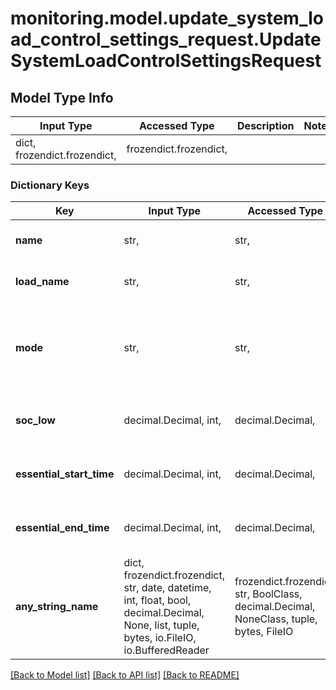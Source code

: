 # monitoring.model.update_system_load_control_settings_request.UpdateSystemLoadControlSettingsRequest

## Model Type Info
Input Type | Accessed Type | Description | Notes
------------ | ------------- | ------------- | -------------
dict, frozendict.frozendict,  | frozendict.frozendict,  |  | 

### Dictionary Keys
Key | Input Type | Accessed Type | Description | Notes
------------ | ------------- | ------------- | ------------- | -------------
**name** | str,  | str,  | Name of the dry contact. Name cannot be changed. It is only used to identify the dry contact that needs to be updated. | 
**load_name** | str,  | str,  | Load Name of the load. Load Name cannot be changed. It is only used to identify the dry contact that needs to be updated. | [optional] 
**mode** | str,  | str,  | Mode. Available values are \&quot;Scheduled\&quot;, \&quot;Basic\&quot;, \&quot;Advanced_BatteryPowered\&quot;, \&quot;Manual_always_not_powered\&quot;, \&quot;Manual_always_powered\&quot;, \&quot;Advanced_GeneratorPowered\&quot;. | [optional] 
**soc_low** | decimal.Decimal, int,  | decimal.Decimal,  | Applicable for advanced mode. Load will be powered off when the battery soc reaches this level. It can be between 10 to 90. | [optional] 
**essential_start_time** | decimal.Decimal, int,  | decimal.Decimal,  | Applicable for scheduled mode. Time in seconds. Load will powered on between essential_start_time and essential_end_time. | [optional] 
**essential_end_time** | decimal.Decimal, int,  | decimal.Decimal,  | Applicable for scheduled mode. Time in seconds. Load will powered on between essential_start_time and essential_end_time. | [optional] 
**any_string_name** | dict, frozendict.frozendict, str, date, datetime, int, float, bool, decimal.Decimal, None, list, tuple, bytes, io.FileIO, io.BufferedReader | frozendict.frozendict, str, BoolClass, decimal.Decimal, NoneClass, tuple, bytes, FileIO | any string name can be used but the value must be the correct type | [optional]

[[Back to Model list]](../../README.md#documentation-for-models) [[Back to API list]](../../README.md#documentation-for-api-endpoints) [[Back to README]](../../README.md)

